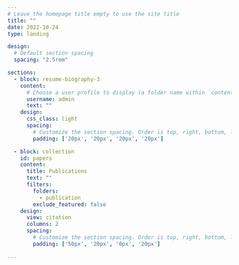 ```yaml
---
# Leave the homepage title empty to use the site title
title: ""
date: 2022-10-24
type: landing

design:
  # Default section spacing
  spacing: "2.5rem"

sections:
  - block: resume-biography-3
    content:
      # Choose a user profile to display (a folder name within `content/authors/`)
      username: admin
      text: ""
    design:
      css_class: light
      spacing:
        # Customize the section spacing. Order is top, right, bottom, left.
        padding: ['20px', '20px', '20px', '20px']

  - block: collection
    id: papers
    content:
      title: Publications
      text: ""
      filters:
        folders:
          - publication
        exclude_featured: false
    design:
      view: citation
      columns: 2
      spacing:
        # Customize the section spacing. Order is top, right, bottom, left.
        padding: ['50px', '20px', '0px', '20px']
      
---
```

